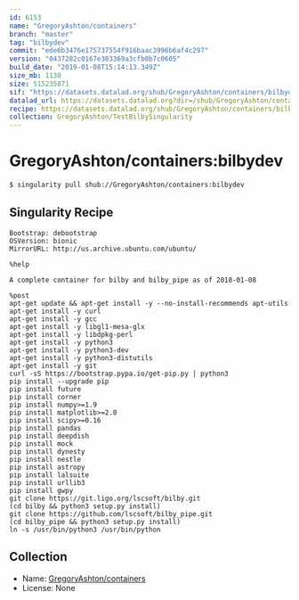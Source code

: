 ```yaml
---
id: 6153
name: "GregoryAshton/containers"
branch: "master"
tag: "bilbydev"
commit: "ede6b3476e175737554f916baac3996b6af4c297"
version: "0437282c0167e383369a3cfb0b7c0605"
build_date: "2019-01-08T15:14:13.349Z"
size_mb: 1130
size: 515235871
sif: "https://datasets.datalad.org/shub/GregoryAshton/containers/bilbydev/2019-01-08-ede6b347-0437282c/0437282c0167e383369a3cfb0b7c0605.simg"
datalad_url: https://datasets.datalad.org?dir=/shub/GregoryAshton/containers/bilbydev/2019-01-08-ede6b347-0437282c/
recipe: https://datasets.datalad.org/shub/GregoryAshton/containers/bilbydev/2019-01-08-ede6b347-0437282c/Singularity
collection: GregoryAshton/TestBilbySingularity
---
```


# GregoryAshton/containers:bilbydev

```bash
$ singularity pull shub://GregoryAshton/containers:bilbydev
```

## Singularity Recipe

```singularity
Bootstrap: debootstrap
OSVersion: bionic
MirrorURL: http://us.archive.ubuntu.com/ubuntu/

%help

A complete container for bilby and bilby_pipe as of 2018-01-08

%post
apt-get update && apt-get install -y --no-install-recommends apt-utils
apt-get install -y curl
apt-get install -y gcc
apt-get install -y libgl1-mesa-glx
apt-get install -y libdpkg-perl
apt-get install -y python3
apt-get install -y python3-dev
apt-get install -y python3-distutils
apt-get install -y git
curl -sS https://bootstrap.pypa.io/get-pip.py | python3
pip install --upgrade pip
pip install future
pip install corner
pip install numpy>=1.9
pip install matplotlib>=2.0
pip install scipy>=0.16
pip install pandas
pip install deepdish
pip install mock
pip install dynesty
pip install nestle
pip install astropy
pip install lalsuite
pip install urllib3
pip install gwpy
git clone https://git.ligo.org/lscsoft/bilby.git
(cd bilby && python3 setup.py install)
git clone https://github.com/lscsoft/bilby_pipe.git
(cd bilby_pipe && python3 setup.py install)
ln -s /usr/bin/python3 /usr/bin/python
```

## Collection

 - Name: [GregoryAshton/containers](https://github.com/GregoryAshton/containers)
 - License: None

